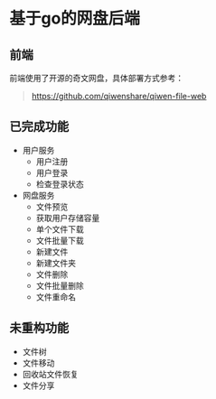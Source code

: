 # 基于go的网盘后端

## 前端
前端使用了开源的奇文网盘，具体部署方式参考：
> https://github.com/qiwenshare/qiwen-file-web


## 已完成功能
- 用户服务
  - 用户注册
  - 用户登录
  - 检查登录状态
- 网盘服务
  - 文件预览
  - 获取用户存储容量
  - 单个文件下载
  - 文件批量下载
  - 新建文件
  - 新建文件夹
  - 文件删除
  - 文件批量删除
  - 文件重命名

## 未重构功能
- 文件树
- 文件移动
- 回收站文件恢复
- 文件分享